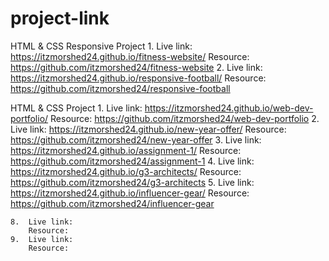 # project-link



HTML & CSS Responsive Project
    1.  Live link: https://itzmorshed24.github.io/fitness-website/
        Resource: https://github.com/itzmorshed24/fitness-website
    2.  Live link: https://itzmorshed24.github.io/responsive-football/
        Resource: https://github.com/itzmorshed24/responsive-football


HTML & CSS Project
    1.  Live link: https://itzmorshed24.github.io/web-dev-portfolio/
        Resource: https://github.com/itzmorshed24/web-dev-portfolio
    2.  Live link: https://itzmorshed24.github.io/new-year-offer/
        Resource: https://github.com/itzmorshed24/new-year-offer
    3.  Live link: https://itzmorshed24.github.io/assignment-1/
        Resource: https://github.com/itzmorshed24/assignment-1
    4.  Live link: https://itzmorshed24.github.io/g3-architects/
        Resource: https://github.com/itzmorshed24/g3-architects
    5.  Live link: https://itzmorshed24.github.io/influencer-gear/
        Resource: https://github.com/itzmorshed24/influencer-gear

    8.  Live link: 
        Resource: 
    9.  Live link: 
        Resource: 












        
 
